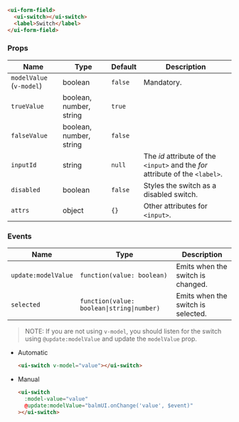 ```html
<ui-form-field>
  <ui-switch></ui-switch>
  <label>Switch</label>
</ui-form-field>
```

### Props

| Name                     | Type                    | Default | Description                                                                   |
| ------------------------ | ----------------------- | ------- | ----------------------------------------------------------------------------- |
| `modelValue` (`v-model`) | boolean                 | `false` | Mandatory.                                                                    |
| `trueValue`              | boolean, number, string | `true`  |                                                                               |
| `falseValue`             | boolean, number, string | `false` |                                                                               |
| `inputId`                | string                  | `null`  | The _id_ attribute of the `<input>` and the _for_ attribute of the `<label>`. |
| `disabled`               | boolean                 | `false` | Styles the switch as a disabled switch.                                       |
| `attrs`                  | object                  | `{}`    | Other attributes for `<input>`.                                               |

### Events

| Name                | Type                                       | Description                        |
| ------------------- | ------------------------------------------ | ---------------------------------- |
| `update:modelValue` | `function(value: boolean)`                 | Emits when the switch is changed.  |
| `selected`          | `function(value: boolean\|string\|number)` | Emits when the switch is selected. |

> NOTE: If you are not using `v-model`, you should listen for the switch using `@update:modelValue` and update the `modelValue` prop.

- Automatic

  ```html
  <ui-switch v-model="value"></ui-switch>
  ```

- Manual

  ```html
  <ui-switch
    :model-value="value"
    @update:modelValue="balmUI.onChange('value', $event)"
  ></ui-switch>
  ```
